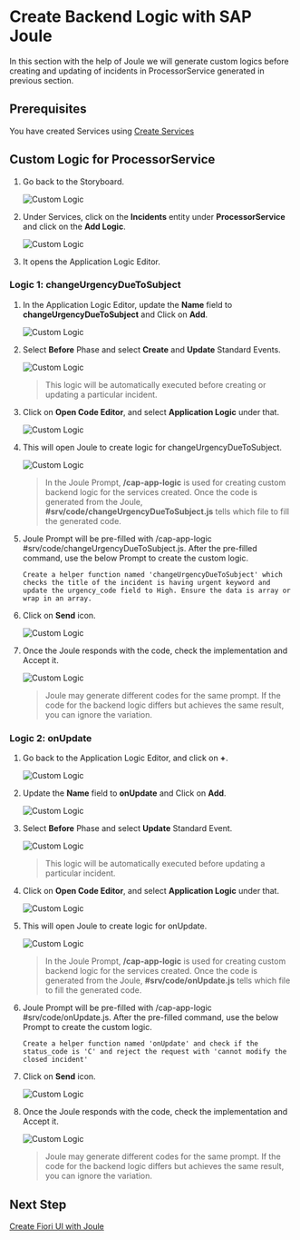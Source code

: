 # Create Backend Logic with SAP Joule

In this section with the help of Joule we will generate custom logics before creating and updating of incidents in ProcessorService generated in previous section.

## Prerequisites

You have created Services using [Create Services](generate-service.md)

## Custom Logic for ProcessorService

1. Go back to the Storyboard.

    ![Custom Logic](../images/custom-logic/storyboard.png)

2. Under Services, click on the **Incidents** entity under **ProcessorService** and click on the **Add Logic**.

    ![Custom Logic](../images/custom-logic/add_logic_click.png)

3. It opens the Application Logic Editor.

### Logic 1: changeUrgencyDueToSubject

1. In the Application Logic Editor, update the **Name** field to **changeUrgencyDueToSubject** and Click on **Add**.

    ![Custom Logic](../images/custom-logic/logic1_name.png)

2. Select **Before** Phase and select **Create** and **Update** Standard Events.

    ![Custom Logic](../images/custom-logic/logic1_phase.png)

    > This logic will be automatically executed before creating or updating a particular incident.

3. Click on **Open Code Editor**, and select **Application Logic** under that.

    ![Custom Logic](../images/custom-logic/logic1_openeditor.png)

4. This will open Joule to create logic for changeUrgencyDueToSubject.

    ![Custom Logic](../images/custom-logic/logic1_joulestart.png)

    > In the Joule Prompt, **/cap-app-logic** is used for creating custom backend logic for the services created. Once the code is generated from the Joule, **#srv/code/changeUrgencyDueToSubject.js** tells which file to fill the generated code.

5. Joule Prompt will be pre-filled with /cap-app-logic #srv/code/changeUrgencyDueToSubject.js. After the pre-filled command, use the below Prompt to create the custom logic.

    ```console
    Create a helper function named 'changeUrgencyDueToSubject' which checks the title of the incident is having urgent keyword and update the urgency_code field to High. Ensure the data is array or wrap in an array.
    ```
    
6. Click on **Send** icon.

    ![Custom Logic](../images/custom-logic/logic1_prompt.png)

7. Once the Joule responds with the code, check the implementation and Accept it. 

    ![Custom Logic](../images/custom-logic/logic1_code.png)

    > Joule may generate different codes for the same prompt. If the code for the backend logic differs but achieves the same result, you can ignore the variation.

### Logic 2: onUpdate

1. Go back to the Application Logic Editor, and click on **+**.

    ![Custom Logic](../images/custom-logic/logic2_openeditor.png)

2. Update the **Name** field to **onUpdate** and Click on **Add**.

    ![Custom Logic](../images/custom-logic/logic2_name.png)

3. Select **Before** Phase and select **Update** Standard Event.

    ![Custom Logic](../images/custom-logic/logic2_phase.png)

    > This logic will be automatically executed before updating a particular incident.

4. Click on **Open Code Editor**, and select **Application Logic** under that.

    ![Custom Logic](../images/custom-logic/logic2_logic.png)

5. This will open Joule to create logic for onUpdate.

    ![Custom Logic](../images/custom-logic/logic2_joulestart.png)

    > In the Joule Prompt, **/cap-app-logic** is used for creating custom backend logic for the services created. Once the code is generated from the Joule, **#srv/code/onUpdate.js** tells which file to fill the generated code.

6. Joule Prompt will be pre-filled with /cap-app-logic #srv/code/onUpdate.js. After the pre-filled command, use the below Prompt to create the custom logic.

    ```console
    Create a helper function named 'onUpdate' and check if the status_code is 'C' and reject the request with 'cannot modify the closed incident'
    ```
    
7. Click on **Send** icon.

    ![Custom Logic](../images/custom-logic/logic2_prompt.png)

8. Once the Joule responds with the code, check the implementation and Accept it. 

    ![Custom Logic](../images/custom-logic/logic2_code.png)

    > Joule may generate different codes for the same prompt. If the code for the backend logic differs but achieves the same result, you can ignore the variation.

## Next Step

[Create Fiori UI with Joule](./fiori-ui.md)









